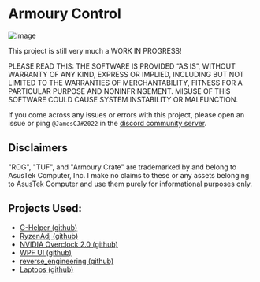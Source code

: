 # Armoury Control
![image](https://user-images.githubusercontent.com/20888782/221427936-e76840aa-aeaf-4517-a8bb-79b01f56fa36.png)

This project is still very much a WORK IN PROGRESS!

PLEASE READ THIS: THE SOFTWARE IS PROVIDED “AS IS”, WITHOUT WARRANTY OF ANY KIND, EXPRESS OR IMPLIED, INCLUDING BUT NOT LIMITED TO THE WARRANTIES OF MERCHANTABILITY, FITNESS FOR A PARTICULAR PURPOSE AND NONINFRINGEMENT. MISUSE OF THIS SOFTWARE COULD CAUSE SYSTEM INSTABILITY OR MALFUNCTION.

If you come across any issues or errors with this project, please open an issue or ping `@JamesCJ#2022` in the [discord community server](https://discord.gg/M3hVqnT4pQ). 

## Disclaimers
"ROG", "TUF", and "Armoury Crate" are trademarked by and belong to AsusTek Computer, Inc. I make no claims to these or any assets belonging to AsusTek Computer and use them purely for informational purposes only.

## Projects Used:
- [G-Helper (github)](https://github.com/seerge/g-helper)  
- [RyzenAdj (github)](https://github.com/FlyGoat/RyzenAdj)  
- [NVIDIA Overclock 2.0 (github)](https://github.com/JamesCJ60/nvidia-overclock)  
- [WPF UI (github)](https://github.com/lepoco/wpfui)
- [reverse_engineering (github)](https://github.com/zllovesuki/reverse_engineering)  
- [Laptops (github)](https://github.com/ahahahahahMtnf/Laptops/tree/main/Asus/WMI)  
